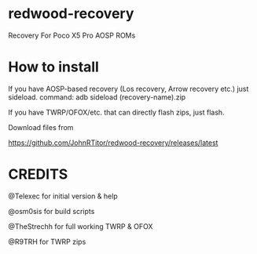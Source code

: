 # redwood-recovery
Recovery For Poco X5 Pro AOSP ROMs
# How to install
If you have AOSP-based recovery (Los recovery, Arrow recovery etc.) just sideload. 
command: adb sideload (recovery-name).zip

If you have TWRP/OFOX/etc. that can directly flash zips, just flash.

Download files from 

https://github.com/JohnRTitor/redwood-recovery/releases/latest

# CREDITS
@Telexec for initial version & help 

@osm0sis for build scripts

@TheStrechh for full working TWRP & OFOX

@R9TRH for TWRP zips
